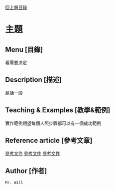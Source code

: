 [回上層目錄](../README.md)

# 主題

## **Menu [目錄]**
看需要決定

## **Description [描述]**
屁話一段

## **Teaching & Examples [教學&範例]**
實作範例期望每個人照步驟都可以有一個成功範例

## **Reference article [參考文章]**
[參考文件](https://medium.com/samumu-clan/%E7%94%A8-sourcetree-%E5%AF%A6%E7%8F%BE%E5%9F%BA%E7%A4%8E%E7%89%88%E6%9C%AC%E7%AE%A1%E6%8E%A7-b007254e95c5)
[參考文件](https://w3c.hexschool.com/git/7b1d0997)
[參考文件](https://hackmd.io/@09oU3M6LTU-7M6MkSqRj1A/Bymbf3y2?type=view)

## **Author [作者]**
`Mr. Will`
